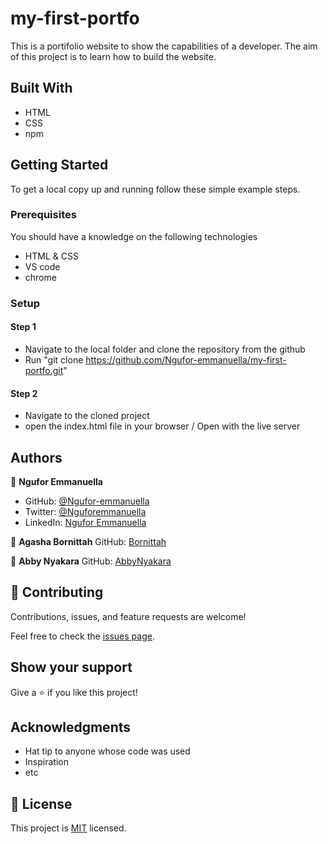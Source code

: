 # my-first-portfo
This is a portifolio website to show the capabilities of a developer. The aim of this project is to learn how to build the website.
## Built With

- HTML
- CSS
- npm

## Getting Started

To get a local copy up and running follow these simple example steps.

### Prerequisites
You should have a knowledge on the following technologies
- HTML & CSS
- VS code
- chrome

### Setup

#### Step 1
- Navigate to the local folder and clone the repository from the github 
- Run "git clone https://github.com/Ngufor-emmanuella/my-first-portfo.git"

#### Step 2
- Navigate to the cloned project
- open the index.html file in your browser / Open with the live server

## Authors

👤 **Ngufor Emmanuella**

- GitHub: [@Ngufor-emmanuella](https://github.com/Ngufor-emmanuella)
- Twitter: [@Nguforemmanuella](https://twitter.com/Nguforemmanuella)
- LinkedIn: [Ngufor Emmanuella](https://linkedin.com/in/linkedinhandle)

👤 **Agasha Bornittah**
GitHub: [Bornittah](https://github.com/Bornittah)

👤 **Abby Nyakara**
GitHub: [AbbyNyakara](https://github.com/AbbyNyakara)

## 🤝 Contributing

Contributions, issues, and feature requests are welcome!

Feel free to check the [issues page](../../issues/).

## Show your support

Give a ⭐️ if you like this project!

## Acknowledgments

- Hat tip to anyone whose code was used
- Inspiration
- etc

## 📝 License

This project is [MIT](./MIT.md) licensed.
  
